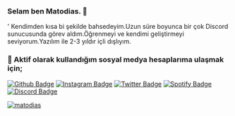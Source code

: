 ### Selam ben Matodias. 👋

' Kendimden kısa bi şekilde bahsedeyim.Uzun süre boyunca bir çok Discord sunucusunda görev aldım.Öğrenmeyi ve kendimi geliştirmeyi seviyorum.Yazılım ile 2-3 yıldır içli dışlıyım.

### 💸 Aktif olarak kullandığım sosyal medya hesaplarıma ulaşmak için;


[![Github Badge](https://img.shields.io/badge/-Github-000?style=quare&labelColor=000&logo=Github&logoColor=white&link=link)](github.com/matodias)  [![Instagram Badge](https://img.shields.io/badge/-Instagram-000?style=flat-quare&labelColor=000&logo=instagram&logoColor=white&link=link)](https://www.instagram.com/matodiass/) [![Twitter Badge](https://img.shields.io/badge/-Twitter-000?style=flat-quare&labelColor=000&logo=twitter&logoColor=white&link)](https://twitter.com/matodias7) [![Spotify Badge](https://img.shields.io/badge/-Spotify-000?style=flat-quare&labelColor=000&logo=spotify&logoColor=white&link)](https://open.spotify.com/user/qtot3gx8ld5ftj06318k9wfjr) [![Discord Badge](https://img.shields.io/badge/-Discord-000000?style=flat-quare&labelColor=000000&logo=discord&logoColor=white&link)](https://discord.com/users/852790896394895410) 




[![matodias](https://user-images.githubusercontent.com/68273084/129318995-fe4544ba-52aa-47c1-b33f-10d07eb5ccbd.png)](https://discord.com/users/852790896394895410) 









